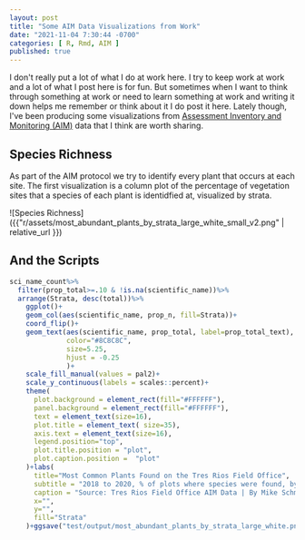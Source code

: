 ```yaml
---
layout: post
title: "Some AIM Data Visualizations from Work"
date: "2021-11-04 7:30:44 -0700"
categories: [ R, Rmd, AIM ]
published: true
---
```


I don't really put a lot of what I do at work here.  I try to keep work at work and a lot of what I post here is for fun.  But sometimes when I want to think through something at work or need to learn something at work and writing it down helps me remember or think about it I do post it here.  Lately though, I've been producing some visualizations from [Assessment Inventory and Monitoring (AIM)](https://aim.landscapetoolbox.org/) data that I think are worth sharing.  

## Species Richness

As part of the AIM protocol we try to identify every plant that occurs at each site.  The first visualization is a column plot of the percentage of vegetation sites that a species of each plant is identidfied at, visualized by strata.

![Species Richness]({{"r/assets/most_abundant_plants_by_strata_large_white_small_v2.png" | relative_url }})

## And the Scripts

```r
sci_name_count%>%
  filter(prop_total>=.10 & !is.na(scientific_name))%>%
  arrange(Strata, desc(total))%>%
    ggplot()+
    geom_col(aes(scientific_name, prop_n, fill=Strata))+
    coord_flip()+
    geom_text(aes(scientific_name, prop_total, label=prop_total_text), 
              color="#8C8C8C", 
              size=5.25,
              hjust = -0.25
              )+
    scale_fill_manual(values = pal2)+
    scale_y_continuous(labels = scales::percent)+
    theme(
      plot.background = element_rect(fill="#FFFFFF"),
      panel.background = element_rect(fill="#FFFFFF"),
      text = element_text(size=16),
      plot.title = element_text( size=35),
      axis.text = element_text(size=16),
      legend.position="top",
      plot.title.position = "plot", 
      plot.caption.position =  "plot"
    )+labs(
      title="Most Common Plants Found on the Tres Rios Field Office",
      subtitle = "2018 to 2020, % of plots where species were found, by Strata.  Only plants that occured on more than 10% of plots are included.",
      caption = "Source: Tres Rios Field Office AIM Data | By Mike Schmidt",
      x="",
      y="",
      fill="Strata"
    )+ggsave("test/output/most_abundant_plants_by_strata_large_white.png", h=45, w=17.5, type="cairo", dpi=600)
```